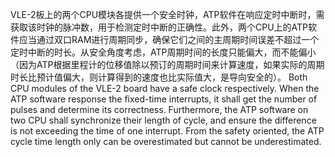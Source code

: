 ﻿
VLE-2板上的两个CPU模块各提供一个安全时钟，ATP软件在响应定时中断时，需获取该时钟的脉冲数，用于检测定时中断的正确性。此外，两个CPU上的ATP软件应当通过双口RAM进行周期同步，确保它们之间的主周期时间误差不超过一个定时中断的时长。从安全角度考虑，ATP周期时间的长度只能偏大，而不能偏小（因为ATP根据里程计的位移值除以预订的周期时间来计算速度，如果实际的周期时长比预计值偏大，则计算得到的速度也比实际值大，是导向安全的）。
Both CPU modules of the VLE-2 board have a safe clock respectively. When the ATP software response the fixed-time interrupts, it shall get the number of pulses and determine its correctness. Furthermore, the ATP software on two CPU shall synchronize their length of cycle, and ensure the difference is not exceeding the time of one interrupt. From the safety oriented, the ATP cycle time length only can be overestimated but cannot be underestimated. 
